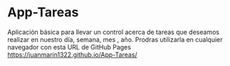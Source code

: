 # App-Tareas
Aplicación básica para llevar un control acerca de tareas que deseamos realizar en nuestro día, semana, mes , año.
Prodras utilizarla en cualquier navegador con esta URL de GitHub Pages 
https://juanmarin1322.github.io/App-Tareas/ 
